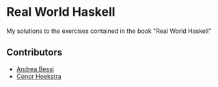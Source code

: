 # Real World Haskell
My solutions to the exercises contained in the book "Real World Haskell"

## Contributors
+ [Andrea Bessi](https://github.com/Vincibean)
+ [Conor Hoekstra](https://github.com/codereport)
